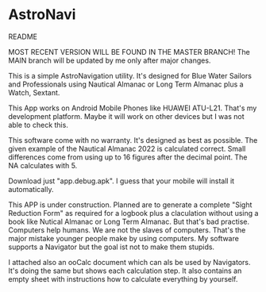 # AstroNavi
README

MOST RECENT VERSION WILL BE FOUND IN THE MASTER BRANCH! The MAIN branch will be updated by me only after major changes.

This is a simple AstroNavigation utility.
It's designed for Blue Water Sailors and Professionals using Nautical Almanac or Long Term Almanac
plus a Watch, Sextant.


This App works on Android Mobile Phones like HUAWEI ATU-L21. That's my development platform.
Maybe it will work on other devices but I was not able to check this.


This software come with no warranty.
It's designed as best as possible. The given example of the Nautical Almanac 2022 is calculated correct.
Small differences come from using up to 16 figures after the decimal point. The NA calculates with 5.


Download just "app.debug.apk". I guess that your mobile will install it automatically.

This APP is under construction. Planned are to generate a complete "Sight Reduction Form" as required for a logbook plus a claculation without using a book like Nutical Almanac or Long Term Almanac. But that's bad practise. Computers help humans. We are not the slaves of computers. That's the major mistake younger people make by using computers. My software supports a Navigator but the goal ist not to make them stupids.

I attached also an ooCalc document which can als be used by Navigators. It's doing the same but shows each calculation step. It also contains an empty sheet with instructions how to calculate everything by yourself.
